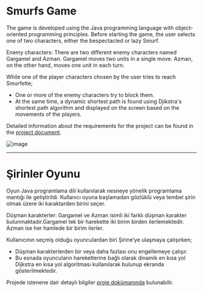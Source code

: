 <!-- Headings -->
# Smurfs Game

The game is developed using the Java programming language with object-oriented programming principles. Before starting the game, the user selects one of two characters, either the bespectacled or lazy Smurf.

Enemy characters: There are two different enemy characters named Gargamel and Azman. Gargamel moves two units in a single move. Azman, on the other hand, moves one unit in each turn.

While one of the player characters chosen by the user tries to reach Smurfette;

* One or more of the enemy characters try to block them.
* At the same time, a dynamic shortest path is found using Djikstra's shortest path algorithm and displayed on the screen based on the movements of the players.

Detailed information about the requirements for the project can be found in the [project document](https://github.com/armankuyucu/ProLab2Proje1/blob/master/Programlama%20Lab.%20II%20Proje%201-%202020-21%20Bahar%20.pdf).

![image](https://user-images.githubusercontent.com/74271517/160305161-9022b42b-023a-4758-9ac2-58449ee6724a.png)

***

# Şirinler Oyunu
Oyun Java programlama dili kullanılarak nesneye yönelik programlama mantığı ile geliştirildi. Kullanıcı oyuna başlamadan gözlüklü veya tembel şirin olmak üzere iki karaktarden birini seçer.

Düşman karakterler: Gargamel ve Azman isimli iki farklı düşman karakter bulunmaktadır.Gargamel tek bir harekette iki birim birden ilerlemektedir. Azman ise her hamlede bir birim ilerler.

Kullanıcının seçmiş olduğu oyunculardan biri Şirine’ye ulaşmaya çalışırken;
* Düşman karakterlerden bir veya daha fazlası onu engellemeye çalışır.
* Bu esnada oyuncuların hareketlerine bağlı olarak dinamik en kısa yol Dijkstra en kısa yol algoritması kullanılarak bulunup ekranda gösterilmektedir.

Projede istenene dair detaylı bilgiler [proje dokümanında](https://github.com/armankuyucu/ProLab2Proje1/blob/master/Programlama%20Lab.%20II%20Proje%201-%202020-21%20Bahar%20.pdf) bulunabilir.
